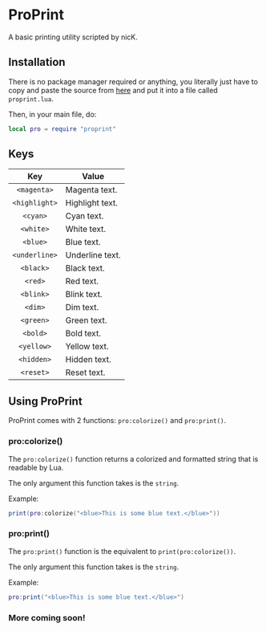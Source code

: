 # ProPrint
A basic printing utility scripted by nicK.

## Installation
There is no package manager required or anything, you literally just have to copy and paste the source from [here](https://github.com/probablYnicKxD/ProPrint/blob/main/Source.lua) and put it into a file called `proprint.lua`.

Then, in your main file, do:
```lua
local pro = require "proprint"
```

## Keys

|    Key   | Value      |
|:--------:|------------|
| `<magenta>` | Magenta text. |
| `<highlight>` | Highlight text. |
| `<cyan>` | Cyan text. |
| `<white>` | White text. |
| `<blue>` | Blue text. |
| `<underline>` | Underline text. |
| `<black>` | Black text. |
| `<red>` | Red text. |
| `<blink>` | Blink text. |
| `<dim>` | Dim text. |
| `<green>` | Green text. |
| `<bold>` | Bold text. |
| `<yellow>` | Yellow text. |
| `<hidden>` | Hidden text. |
| `<reset>` | Reset text. |

## Using ProPrint

ProPrint comes with 2 functions: `pro:colorize()` and `pro:print()`.

### pro:colorize()

The `pro:colorize()` function returns a colorized and formatted string that is readable by Lua.

The only argument this function takes is the `string`.

Example:
```lua
print(pro:colorize("<blue>This is some blue text.</blue>"))
```

### pro:print()

The `pro:print()` function is the equivalent to `print(pro:colorize())`.

The only argument this function takes is the `string`.

Example:
```lua
pro:print("<blue>This is some blue text.</blue>")
```

### More coming soon!
